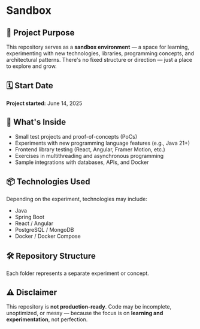 # Sandbox

## 🎯 Project Purpose

This repository serves as a **sandbox environment** — a space for learning, experimenting with new technologies, libraries, programming concepts, and architectural patterns. There's no fixed structure or direction — just a place to explore and grow.

## 🗓️ Start Date

**Project started:** June 14, 2025

## 🧪 What's Inside

- Small test projects and proof-of-concepts (PoCs)
- Experiments with new programming language features (e.g., Java 21+)
- Frontend library testing (React, Angular, Framer Motion, etc.)
- Exercises in multithreading and asynchronous programming
- Sample integrations with databases, APIs, and Docker

## 📦 Technologies Used

Depending on the experiment, technologies may include:

- Java
- Spring Boot
- React / Angular
- PostgreSQL / MongoDB
- Docker / Docker Compose

## 🛠️ Repository Structure

Each folder represents a separate experiment or concept.

## ⚠️ Disclaimer

This repository is **not production-ready**. Code may be incomplete, unoptimized, or messy — because the focus is on **learning and experimentation**, not perfection.
